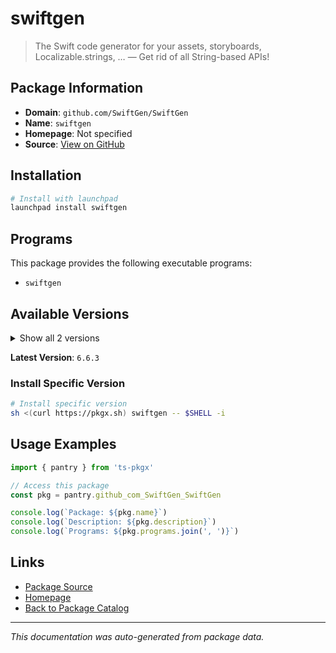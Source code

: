 # swiftgen

> The Swift code generator for your assets, storyboards, Localizable.strings, … — Get rid of all String-based APIs!

## Package Information

- **Domain**: `github.com/SwiftGen/SwiftGen`
- **Name**: `swiftgen`
- **Homepage**: Not specified
- **Source**: [View on GitHub](https://github.com/pkgxdev/pantry/tree/main/projects/github.com/SwiftGen/SwiftGen/package.yml)

## Installation

```bash
# Install with launchpad
launchpad install swiftgen
```

## Programs

This package provides the following executable programs:

- `swiftgen`

## Available Versions

<details>
<summary>Show all 2 versions</summary>

- `6.6.3`, `6.6.2`

</details>

**Latest Version**: `6.6.3`

### Install Specific Version

```bash
# Install specific version
sh <(curl https://pkgx.sh) swiftgen -- $SHELL -i
```

## Usage Examples

```typescript
import { pantry } from 'ts-pkgx'

// Access this package
const pkg = pantry.github_com_SwiftGen_SwiftGen

console.log(`Package: ${pkg.name}`)
console.log(`Description: ${pkg.description}`)
console.log(`Programs: ${pkg.programs.join(', ')}`)
```

## Links

- [Package Source](https://github.com/pkgxdev/pantry/tree/main/projects/github.com/SwiftGen/SwiftGen/package.yml)
- [Homepage](#)
- [Back to Package Catalog](../package-catalog.md)

---

*This documentation was auto-generated from package data.*
